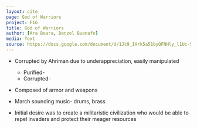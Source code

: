 ```yaml
---
layout: cite
page: God of Warriors
project: F16
title: God of Warriors
author: [Ara Beara, Denzel Buenafe]
media: Text
source: https://docs.google.com/document/d/1Jc9_IHrk5a51byQFNHly_l1Uc-SGYF2A5hFCfIl0LJE/edit?usp=sharing
---
```

- Corrupted by Ahriman due to underappreciation, easily manipulated

	- Purified- 
	- Corrupted- 

- Composed of armor and weapons
- March sounding music- drums, brass
- Initial desire was to create a militaristic civilization who would be able to repel invaders and protect their meager resources
